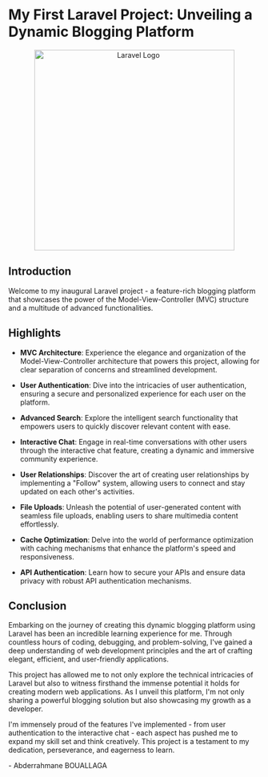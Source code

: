 # My First Laravel Project: Unveiling a Dynamic Blogging Platform

<p align="center"><a href="https://laravel.com" target="_blank"><img src="https://raw.githubusercontent.com/laravel/art/master/logo-lockup/5%20SVG/2%20CMYK/1%20Full%20Color/laravel-logolockup-cmyk-red.svg" width="400" alt="Laravel Logo"></a></p>

## Introduction

Welcome to my inaugural Laravel project - a feature-rich blogging platform that showcases the power of the Model-View-Controller (MVC) structure and a multitude of advanced functionalities.

## Highlights

-   **MVC Architecture**: Experience the elegance and organization of the Model-View-Controller architecture that powers this project, allowing for clear separation of concerns and streamlined development.

-   **User Authentication**: Dive into the intricacies of user authentication, ensuring a secure and personalized experience for each user on the platform.

-   **Advanced Search**: Explore the intelligent search functionality that empowers users to quickly discover relevant content with ease.

-   **Interactive Chat**: Engage in real-time conversations with other users through the interactive chat feature, creating a dynamic and immersive community experience.

-   **User Relationships**: Discover the art of creating user relationships by implementing a "Follow" system, allowing users to connect and stay updated on each other's activities.

-   **File Uploads**: Unleash the potential of user-generated content with seamless file uploads, enabling users to share multimedia content effortlessly.

-   **Cache Optimization**: Delve into the world of performance optimization with caching mechanisms that enhance the platform's speed and responsiveness.

-   **API Authentication**: Learn how to secure your APIs and ensure data privacy with robust API authentication mechanisms.

## Conclusion

Embarking on the journey of creating this dynamic blogging platform using Laravel has been an incredible learning experience for me. Through countless hours of coding, debugging, and problem-solving, I've gained a deep understanding of web development principles and the art of crafting elegant, efficient, and user-friendly applications.

This project has allowed me to not only explore the technical intricacies of Laravel but also to witness firsthand the immense potential it holds for creating modern web applications. As I unveil this platform, I'm not only sharing a powerful blogging solution but also showcasing my growth as a developer.

I'm immensely proud of the features I've implemented - from user authentication to the interactive chat - each aspect has pushed me to expand my skill set and think creatively. This project is a testament to my dedication, perseverance, and eagerness to learn.

\- Abderrahmane BOUALLAGA
